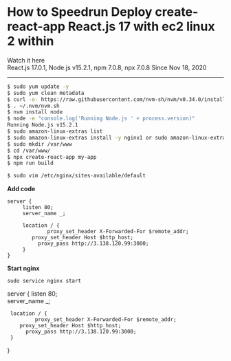 # How to Speedrun Deploy create-react-app React.js 17 with ec2 linux 2 within 
Watch it here   
React.js 17.0.1, Node.js v15.2.1, npm 7.0.8, npx 7.0.8
Since Nov 18, 2020  

---  
```sh
$ sudo yum update -y  
$ sudo yum clean metadata  
$ curl -o- https://raw.githubusercontent.com/nvm-sh/nvm/v0.34.0/install.sh | bash
$ . ~/.nvm/nvm.sh
$ nvm install node
$ node -e "console.log('Running Node.js ' + process.version)"
Running Node.js v15.2.1
$ sudo amazon-linux-extras list
$ sudo amazon-linux-extras install -y nginx1 or sudo amazon-linux-extras enable nginx1 -y  
$ sudo mkdir /var/www  
$ cd /var/www/  
$ npx create-react-app my-app
$ npm run build
```

```sh
$ sudo vim /etc/nginx/sites-available/default
```

**Add code**  

```blade
server {
     listen 80;  
     server_name _;
     
     location / {
    	     proxy_set_header X-Forwarded-For $remote_addr;
     	proxy_set_header Host $http_host;
          proxy_pass http://3.138.120.99:3000;
     }
}
```

**Start nginx**  
```blade
sudo service nginx start
```


server {
     listen 80;  
     server_name _;
     
     location / {
    	     proxy_set_header X-Forwarded-For $remote_addr;
     	proxy_set_header Host $http_host;
          proxy_pass http://3.138.120.99:3000;
     }
}
